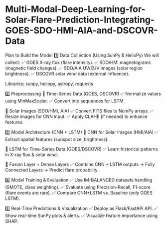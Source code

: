 # Multi-Modal-Deep-Learning-for-Solar-Flare-Prediction-Integrating-GOES-SDO-HMI-AIA-and-DSCOVR-Data
 Plan to Build the Model
1️⃣ Data Collection (Using SunPy & HelioPy)
We will collect:
✅ GOES X-ray flux (flare intensity).
✅ SDO/HMI magnetograms (magnetic field changes).
✅ SDO/AIA UV/EUV images (solar region brightness).
✅ DSCOVR solar wind data (external influence).

Libraries: sunpy, heliopy, astropy, requests

2️⃣ Preprocessing
🔹 Time-Series Data (GOES, DSCOVR)
✅ Normalize values using MinMaxScaler.
✅ Convert into sequences for LSTM.

🔹 Solar Images (SDO/HMI, AIA)
✅ Convert FITS files to NumPy arrays.
✅ Resize images for CNN input.
✅ Apply CLAHE (if needed) to enhance features.

3️⃣ Model Architecture (CNN + LSTM)
🔹 CNN for Solar Images (HMI/AIA)
✅ Extract spatial features (sunspot size, brightness).

🔹 LSTM for Time-Series Data (GOES/DSCOVR)
✅ Learn historical patterns in X-ray flux & solar wind.

🔹 Fusion Layer + Dense Layers
✅ Combine CNN + LSTM outputs → Fully Connected Layers → Predict flare probability.

4️⃣ Model Training & Evaluation
✅ Use IM-BALANCED datasets handling (SMOTE, class weighting).
✅ Evaluate using Precision-Recall, F1-score (flare events are rare).
✅ Compare CNN+LSTM vs. Baseline (only GOES LSTM).

5️⃣ Real-Time Predictions & Visualization
✅ Deploy as Flask/FastAPI API.
✅ Show real-time SunPy plots & alerts.
✅ Visualize feature importance using SHAP.
